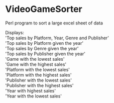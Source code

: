 # VideoGameSorter
Perl program to sort a large excel sheet of data

Displays:<br/>
'Top sales by Platform, Year, Genre and Publisher'<br/>
'Top sales by Platform given the year'<br/>
'Top sales by Genre given the year'<br/>
'Top sales by Publisher given the year'<br/>
'Game with the lowest sales'<br/>
'Game with the highest sales'<br/>
'Platform with the lowest sales'<br/>
'Platform with the highest sales'<br/>
'Publisher with the lowest sales'<br/>
'Publisher with the highest sales'<br/>
'Year with highest sales'<br/>
'Year with the lowest sales'
